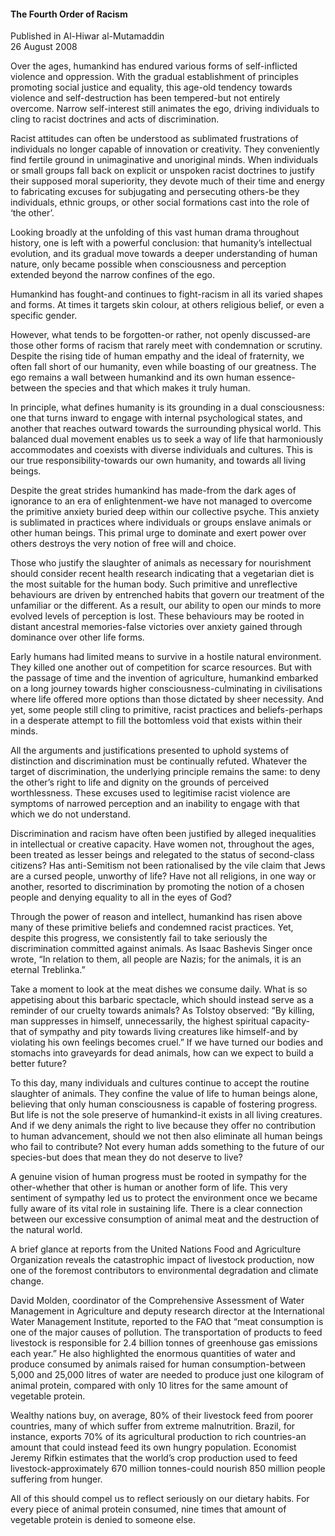 <h4>The Fourth Order of Racism</h4>


Published in Al-Hiwar al-Mutamaddin
<br>
26 August 2008


Over the ages, humankind has endured various forms of self-inflicted violence and oppression. With the gradual establishment of principles promoting social justice and equality, this age-old tendency towards violence and self-destruction has been tempered-but not entirely overcome. Narrow self-interest still animates the ego, driving individuals to cling to racist doctrines and acts of discrimination.

Racist attitudes can often be understood as sublimated frustrations of individuals no longer capable of innovation or creativity. They conveniently find fertile ground in unimaginative and unoriginal minds. When individuals or small groups fall back on explicit or unspoken racist doctrines to justify their supposed moral superiority, they devote much of their time and energy to fabricating excuses for subjugating and persecuting others-be they individuals, ethnic groups, or other social formations cast into the role of ‘the other’.

Looking broadly at the unfolding of this vast human drama throughout history, one is left with a powerful conclusion: that humanity’s intellectual evolution, and its gradual move towards a deeper understanding of human nature, only became possible when consciousness and perception extended beyond the narrow confines of the ego.

Humankind has fought-and continues to fight-racism in all its varied shapes and forms. At times it targets skin colour, at others religious belief, or even a specific gender.

However, what tends to be forgotten-or rather, not openly discussed-are those other forms of racism that rarely meet with condemnation or scrutiny. Despite the rising tide of human empathy and the ideal of fraternity, we often fall short of our humanity, even while boasting of our greatness. The ego remains a wall between humankind and its own human essence-between the species and that which makes it truly human.

In principle, what defines humanity is its grounding in a dual consciousness: one that turns inward to engage with internal psychological states, and another that reaches outward towards the surrounding physical world. This balanced dual movement enables us to seek a way of life that harmoniously accommodates and coexists with diverse individuals and cultures. This is our true responsibility-towards our own humanity, and towards all living beings.

Despite the great strides humankind has made-from the dark ages of ignorance to an era of enlightenment-we have not managed to overcome the primitive anxiety buried deep within our collective psyche. This anxiety is sublimated in practices where individuals or groups enslave animals or other human beings. This primal urge to dominate and exert power over others destroys the very notion of free will and choice.

Those who justify the slaughter of animals as necessary for nourishment should consider recent health research indicating that a vegetarian diet is the most suitable for the human body. Such primitive and unreflective behaviours are driven by entrenched habits that govern our treatment of the unfamiliar or the different. As a result, our ability to open our minds to more evolved levels of perception is lost. These behaviours may be rooted in distant ancestral memories-false victories over anxiety gained through dominance over other life forms.

Early humans had limited means to survive in a hostile natural environment. They killed one another out of competition for scarce resources. But with the passage of time and the invention of agriculture, humankind embarked on a long journey towards higher consciousness-culminating in civilisations where life offered more options than those dictated by sheer necessity. And yet, some people still cling to primitive, racist practices and beliefs-perhaps in a desperate attempt to fill the bottomless void that exists within their minds.

All the arguments and justifications presented to uphold systems of distinction and discrimination must be continually refuted. Whatever the target of discrimination, the underlying principle remains the same: to deny the other’s right to life and dignity on the grounds of perceived worthlessness. These excuses used to legitimise racist violence are symptoms of narrowed perception and an inability to engage with that which we do not understand.

Discrimination and racism have often been justified by alleged inequalities in intellectual or creative capacity. Have women not, throughout the ages, been treated as lesser beings and relegated to the status of second-class citizens? Has anti-Semitism not been rationalised by the vile claim that Jews are a cursed people, unworthy of life? Have not all religions, in one way or another, resorted to discrimination by promoting the notion of a chosen people and denying equality to all in the eyes of God?

Through the power of reason and intellect, humankind has risen above many of these primitive beliefs and condemned racist practices. Yet, despite this progress, we consistently fail to take seriously the discrimination committed against animals. As Isaac Bashevis Singer once wrote, “In relation to them, all people are Nazis; for the animals, it is an eternal Treblinka.”

Take a moment to look at the meat dishes we consume daily. What is so appetising about this barbaric spectacle, which should instead serve as a reminder of our cruelty towards animals? As Tolstoy observed: “By killing, man suppresses in himself, unnecessarily, the highest spiritual capacity-that of sympathy and pity towards living creatures like himself-and by violating his own feelings becomes cruel.” If we have turned our bodies and stomachs into graveyards for dead animals, how can we expect to build a better future?

To this day, many individuals and cultures continue to accept the routine slaughter of animals. They confine the value of life to human beings alone, believing that only human consciousness is capable of fostering progress. But life is not the sole preserve of humankind-it exists in all living creatures. And if we deny animals the right to live because they offer no contribution to human advancement, should we not then also eliminate all human beings who fail to contribute? Not every human adds something to the future of our species-but does that mean they do not deserve to live?

A genuine vision of human progress must be rooted in sympathy for the other-whether that other is human or another form of life. This very sentiment of sympathy led us to protect the environment once we became fully aware of its vital role in sustaining life. There is a clear connection between our excessive consumption of animal meat and the destruction of the natural world.

A brief glance at reports from the United Nations Food and Agriculture Organization reveals the catastrophic impact of livestock production, now one of the foremost contributors to environmental degradation and climate change.

David Molden, coordinator of the Comprehensive Assessment of Water Management in Agriculture and deputy research director at the International Water Management Institute, reported to the FAO that “meat consumption is one of the major causes of pollution. The transportation of products to feed livestock is responsible for 2.4 billion tonnes of greenhouse gas emissions each year.” He also highlighted the enormous quantities of water and produce consumed by animals raised for human consumption-between 5,000 and 25,000 litres of water are needed to produce just one kilogram of animal protein, compared with only 10 litres for the same amount of vegetable protein.

Wealthy nations buy, on average, 80% of their livestock feed from poorer countries, many of which suffer from extreme malnutrition. Brazil, for instance, exports 70% of its agricultural production to rich countries-an amount that could instead feed its own hungry population. Economist Jeremy Rifkin estimates that the world’s crop production used to feed livestock-approximately 670 million tonnes-could nourish 850 million people suffering from hunger.

All of this should compel us to reflect seriously on our dietary habits. For every piece of animal protein consumed, nine times that amount of vegetable protein is denied to someone else.

